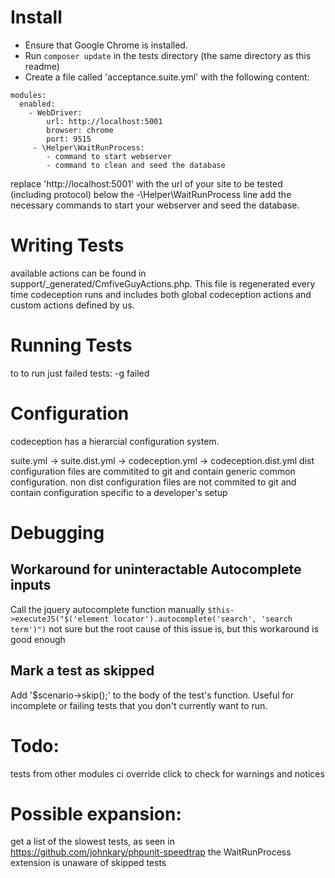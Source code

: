 # Install
* Ensure that Google Chrome is installed.
* Run `composer update` in the tests directory (the same directory as this readme)
* Create a file called 'acceptance.suite.yml' with the following content:
```
modules:
  enabled:
    - WebDriver:
        url: http://localhost:5001
        browser: chrome
        port: 9515
     - \Helper\WaitRunProcess:
        - command to start webserver
        - command to clean and seed the database
```
replace 'http://localhost:5001' with the url of your site to be tested (including protocol)
below the -\Helper\WaitRunProcess line add the necessary commands to start your webserver and seed the database.

# Writing Tests
available actions can be found in support/_generated/CmfiveGuyActions.php. This file is regenerated every time codeception runs and includes both global codeception actions and custom actions defined by us.

# Running Tests
to
to run just failed tests: -g failed

# Configuration
codeception has a hierarcial configuration system.

  suite.yml -> suite.dist.yml -> codeception.yml -> codeception.dist.yml
dist configuration files are commitited  to git and contain generic common configuration. non dist configuration files are not commited to git and contain configuration specific to a developer's setup

# Debugging
## Workaround for uninteractable Autocomplete inputs
Call the jquery autocomplete function manually
`$this->executeJS("$('element locator').autocomplete('search', 'search term')")`
not sure but the root cause of this issue is, but this workaround is good enough
## Mark a test as skipped
Add '$scenario->skip();' to the body of the test's function. Useful for incomplete or failing tests that you don't currently want to run.

# Todo:
tests from other modules
ci
override click to check for warnings and notices


# Possible expansion:
get a list of the slowest tests, as seen in https://github.com/johnkary/phpunit-speedtrap
the WaitRunProcess extension is unaware of skipped tests
